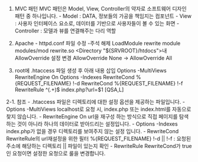 1. MVC 패턴
	MVC 패턴은 Model, View, Controller의 약자로 소프트웨어 디자인 패턴 중 하나입니다.
		- Model : DATA, 정보들의 가공을 책임지는 컴포넌트
		- View : 사용자 인터페이스 요소로, 데이터를 기반으로 사용자들이 볼 수 있는 화면
		- Controller : 모델과 뷰를 연결해주는 다리 역할

2. Apache - httpd.conf 파일 수정
	-주석 해제
	LoadModule rewrite module modules/mod rewrite.so
	<Directory "${SRVROOT}/htdocs">내 AllowOverride 설정 변경 AllowOverride None -> AllowOverride All

3. root에 .htaccess 파일 생성 후 아래 내용 삽입 Options -MultiViews RewriteEngine On Options -Indexes RewriteCond %{REQUEST_FILENAME} !-d RewriteCond %{REQUEST_FILENAME} !-f RewriteRule ^(.+)$ index.php?url=$1 [QSA,L]

2-1. 참조 - .htaccess 파일은 디렉토리에 대한 설정 옵션을 제공하는 파일입니다. - Options -MultiViews localhost로 요청 시, index.php 또는 index.html를 자동으로 찾지 않습니다. - RewriteEngine On url을 재구성 하는 방식으로 직접 페이지를 탐색하는 것이 아니라 하나의 데이터로 받아드리는 설정입니다. - Options -Indexes index.php가 없을 경우 디렉토리를 보여주지 않는 설정 입니다. - RewriteCond RewriteRule의 url재설정을 위한 필터 %{REQUEST_FILENAME} !-d || !-f : 요청된 주소에 해당하는 디렉토리 || 파일이 있는지 확인 - RewriteRule RewriteCond가 true인 요청이면 설정한 요청으로 룰을 변경합니다.